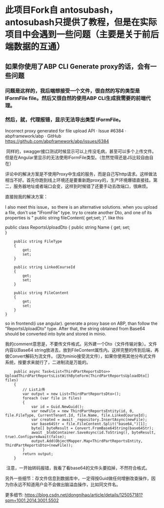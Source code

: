 # 此项目Fork自 antosubash，antosubash只提供了教程，但是在实际项目中会遇到一些问题（主要是关于前后端数据的互通）
 
## 如果你使用了ABP  CLI Generate proxy的话，会有一些问题

### 问题是这样的，我后端想接受一个文件，很自然的写的类型是 IFormFile file。然后又很自然的使用ABP CLI生成我需要的前端代理。

### 然后，就，代理报错，显示无法导出类型 IFormFile。

Incorrect proxy generated for file upload API · Issue #6384 · abpframework/abp · GitHub
https://github.com/abpframework/abp/issues/6384


 同样的，swagger接口测试时候显示可以上传没毛病，甚至可以多个上传文件。但是在Angular里显示的无法使用IFormFile类型。（忽然觉得还是JS比较自由自在）

评论中的解决方案是不使用Proxy中生成的服务，而是自己写http请求。这样做法相当不好。首先你跑到线上环境还是要重新跑proxy的，生产环境爆错直接挂。第二，服务器地址或者端口会变，这样到时候错了还要手动去改端口，很麻烦。

直接抛我的解决方案：

I also meet this issue，so there is an alternative solutions. when you upload a file, don't use "IFromFile" type. try to create another Dto, and one of its properties is " public string fileContent{ get;set; }". like this

public class ReportsUploadDto
    {
        public string Name
        {
            get;
            set;    
        }

        public string FileType
        {
            get;
            set;
        }

        public string LinkedCourseId
        {
            get;
            set;
        }

        public string FileContent
        {
            get;
            set;
        }
    }

so in frontend(i use angular). generate a proxy base on ABP, than follow the "ReportsUploadDto" type. After that, the string obtained from Base64 should be converted into byte and stored in minio.

我的comment意思是，不要传文件格式。另外建一个Dto（文件传输对象）。文件内容以Base64 string放进去，放到FileContent属性内。这样完整的传到后端，再做Convert解码为流文件。（因为minio接受流文件），如果你使用其他分布式文件系统，按要求来就行了，二进制流是万能的。

        public async Task<List<ThirdPartReportsDto>> UploadThirdPartReportsListWithByteForm(ThirdPartReportsUploadDto[] files)
        {
            // List上传
            var output = new List<ThirdPartReportsDto>();
            foreach (var file in files)
            {
                var id = Guid.NewGuid();
                var newFile = new ThirdPartReportsEntity(id, 0, file.FileType, CurrentTenant.Id, file.Name, file.LinkedCourseId);
                var created = await _repository.InsertAsync(newFile);
                var base64Str = file.FileContent.Split("base64,")[1];
                byte[] byteResult = Convert.FromBase64String(base64Str);
                await _blobContainer.SaveAsync(id.ToString(), byteResult, true).ConfigureAwait(false);
                output.Add(ObjectMapper.Map<ThirdPartReportsEntity, ThirdPartReportsDto>(newFile));
            }
            return output;
        }

 注意，一开始转码报错，我看了看base64的文件头要掐掉，不然符合格式。


另外一些细节：存文件信息到数据库中，一定得按Guid做任何增删改查操作，因为你永远不知道用户会不会做出脑溢血操作，比如同文件名。

更多细节:
​https://blog.csdn.net/dongnihao/article/details/125057181?spm=1001.2014.3001.5502
